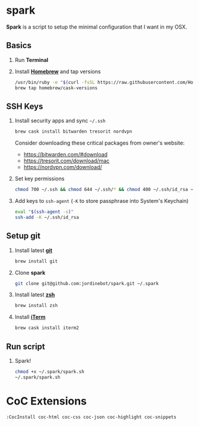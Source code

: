 # spark
**Spark** is a script to setup the minimal configuration that I want in my OSX.

## Basics

1. Run **Terminal**

1. Install **[Homebrew](https://brew.sh)** and tap versions
   
    ```sh
    /usr/bin/ruby -e "$(curl -fsSL https://raw.githubusercontent.com/Homebrew/install/master/install)"
    brew tap homebrew/cask-versions
    ```
    
## SSH Keys
    
1. Install security apps and sync `~/.ssh` 

    ```sh
    brew cask install bitwarden tresorit nordvpn
    ```

    Consider downloading these critical packages from owner's website:
    
    * https://bitwarden.com/#download
    * https://tresorit.com/download/mac
    * https://nordvpn.com/download/
    
    
1. Set key permissions

    ```sh
    chmod 700 ~/.ssh && chmod 644 ~/.ssh/* && chmod 400 ~/.ssh/id_rsa ~/.ssh/*.pem
    ```

1. Add keys to `ssh-agent` (`-K` to store passphrase into System's Keychain)

    ```sh
    eval "$(ssh-agent -s)"
    ssh-add -K ~/.ssh/id_rsa
    ```

## Setup git
1. Install latest **[git](https://git-scm.com/)**
    
    ```sh
    brew install git
    ```
    
1. Clone **spark**

    ```sh
    git clone git@github.com:jordinebot/spark.git ~/.spark
    ```
    
1. Install latest **[zsh](http://zsh.sourceforge.net)**

    ```sh
    brew install zsh
    ```

1. Install **[iTerm](https://iterm2.com/)**

    ```sh
    brew cask install iterm2
    ```

## Run script
1. Spark!

    ```sh
    chmod +x ~/.spark/spark.sh
    ~/.spark/spark.sh
    ```
    
# CoC Extensions

    :CocInstall coc-html coc-css coc-json coc-highlight coc-snippets
